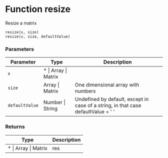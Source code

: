 # Function resize

Resize a matrix

    resize(x, size)
    resize(x, size, defaultValue)


### Parameters

Parameter | Type | Description
--------- | ---- | -----------
`x` | * &#124; Array &#124; Matrix | 
`size` | Array &#124; Matrix | One dimensional array with numbers
`defaultValue` | Number &#124; String | Undefined by default, except in case of a string, in that case defaultValue = ' '

### Returns

Type | Description
---- | -----------
* &#124; Array &#124; Matrix | res




<!-- Note: This file is automatically generated from source code comments. Changes made in this file will be overridden. -->
